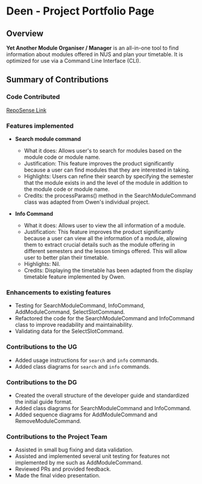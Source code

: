 # Deen - Project Portfolio Page

## Overview

**Yet Another Module Organiser / Manager** is an all-in-one tool to find information about modules offered in NUS and
plan your timetable. It is optimized for use via a Command Line Interface (CLI).

## Summary of Contributions

### Code Contributed

[RepoSense Link](https://nus-cs2113-ay2223s1.github.io/tp-dashboard/?search=&sort=groupTitle&sortWithin=title&timeframe=commit&mergegroup=&groupSelect=groupByRepos&breakdown=true&checkedFileTypes=docs~functional-code~test-code~other&since=2022-09-16&tabOpen=true&tabType=authorship&tabAuthor=deenliong&tabRepo=AY2223S1-CS2113-F11-3%2Ftp%5Bmaster%5D&authorshipIsMergeGroup=false&authorshipFileTypes=docs~functional-code~test-code~other&authorshipIsBinaryFileTypeChecked=false&authorshipIsIgnoredFilesChecked=false)

### Features implemented

- **Search module command**
    - What it does: Allows user's to search for modules based on the module code or module name.
    - Justification: This feature improves the product significantly because a user can find modules that they are
      interested in taking.
    - Highlights: Users can refine their search by specifying the semester that the module exists in and the level of
      the module in addition to the module code or module name.
    - Credits: the processParams() method in the SearchModuleCommand class was adapted from Owen's individual project.

- **Info Command**
    - What it does: Allows user to view the all information of a module.
    - Justification: This feature improves the product significantly because a user can view all the information of a
      module, allowing them to extract crucial details such as the module offering in different semesters and the lesson
      timings offered. This will allow user to better plan their timetable.
    - Highlights: Nil.
    - Credits: Displaying the timetable has been adapted from the display timetable feature implemented by Owen.

### Enhancements to existing features

- Testing for SearchModuleCommand, InfoCommand, AddModuleCommand, SelectSlotCommand.
- Refactored the code for the SearchModuleCommand and InfoCommand class to improve readability and maintainability.
- Validating data for the SelectSlotCommand.

### Contributions to the UG

- Added usage instructions for `search` and `info` commands.
- Added class diagrams for `search` and `info` commands.

### Contributions to the DG

- Created the overall structure of the developer guide and standardized the initial guide format.
- Added class diagrams for SearchModuleCommand and InfoCommand.
- Added sequence diagrams for AddModuleCommand and RemoveModuleCommand.

### Contributions to the Project Team

- Assisted in small bug fixing and data validation.
- Assisted and implemented several unit testing for features not implemented by me such as AddModuleCommand.
- Reviewed PRs and provided feedback.
- Made the final video presentation.
